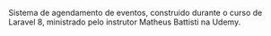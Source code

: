 Sistema de agendamento de eventos, construido durante o curso de Laravel 8, ministrado pelo instrutor Matheus Battisti na Udemy.
